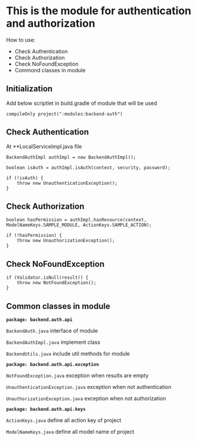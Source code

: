 # This is the module for authentication and authorization

How to use:

 * Check Authentication
 * Check Authorization
 * Check NoFoundException
 * Commond classes in module

## Initialization

Add below scriptlet in build.gradle of module that will be used

```
compileOnly project(":modules:backend-auth")
```

## Check Authentication

At **LocalServiceImpl.java file

```
BackendAuthImpl authImpl = new BackendAuthImpl();
		
boolean isAuth = authImpl.isAuth(context, security, password);
		 
if (!isAuth) {
	throw new UnauthenticationException();
}
```

## Check Authorization
```
boolean hasPermission = authImpl.hasResource(context, ModelNameKeys.SAMPLE_MODULE, ActionKeys.SAMPLE_ACTION);
		
if (!hasPermission) {
	throw new UnauthorizationException();
}
```

## Check NoFoundException
```
if (Validator.isNull(result)) {
	throw new NotFoundException();
}
```

## Common classes in module


**`package: backend.auth.api`**

`BackendAuth.java` interface of module

`BackendAuthImpl.java` implement class

`BackendUtils.java` include util methods for module


**`package: backend.auth.api.exception`**

`NotFoundException.java` exception when results are empty
 
`UnauthenticationException.java`  exception when not authentication
 
`UnauthorizationException.java` exception when not authorization



**`package: backend.auth.api.keys `**

`ActionKeys.java` define all action key of project

`ModelNameKeys.java` define all model name of project